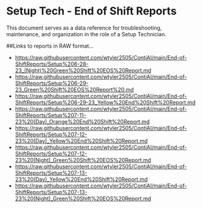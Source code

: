 # Setup Tech - End of Shift Reports

This document serves as a data reference for troubleshooting, maintenance, and organization in the role of a Setup Technician.

##Links to reports in RAW format...
- https://raw.githubusercontent.com/wtyler2505/ContiAI/main/End-of-ShiftReports/Setup%206-28-23_(Night)%20Green%20Shift%20EOS%20Report.md
- https://raw.githubusercontent.com/wtyler2505/ContiAI/main/End-of-ShiftReports/Setup%206-29-23_Green%20Shift%20EOS%20Report%20.md
- https://raw.githubusercontent.com/wtyler2505/ContiAI/main/End-of-ShiftReports/Setup%206-29-23_Yellow%20End%20Shift%20Report.md
- https://raw.githubusercontent.com/wtyler2505/ContiAI/main/End-of-ShiftReports/Setup%207-11-23%20(Day)_Orange%20End%20Shift%20Report.md
- https://raw.githubusercontent.com/wtyler2505/ContiAI/main/End-of-ShiftReports/Setup%207-12-23%20(Day)_Yellow%20End%20Shift%20Report.md
- https://raw.githubusercontent.com/wtyler2505/ContiAI/main/End-of-ShiftReports/Setup%207-12-23%20(Night)_Green%20Shift%20EOS%20Report.md
- https://raw.githubusercontent.com/wtyler2505/ContiAI/main/End-of-ShiftReports/Setup%207-13-23%20(Day)_Yellow%20End%20Shift%20Report.md
- https://raw.githubusercontent.com/wtyler2505/ContiAI/main/End-of-ShiftReports/Setup%207-13-23%20(Night)_Green%20Shift%20EOS%20Report.md
